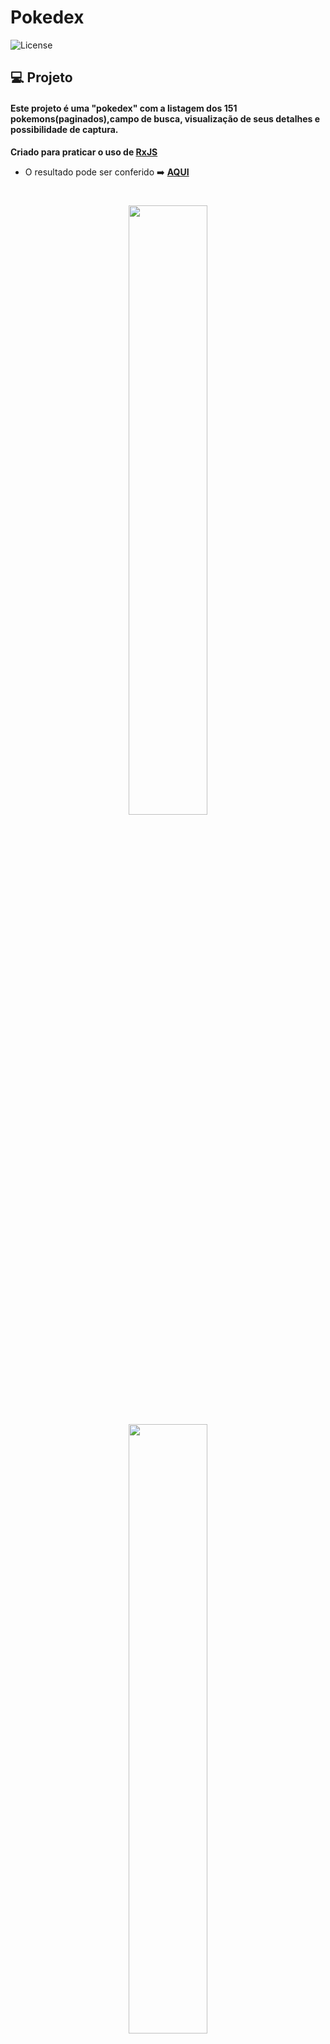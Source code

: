 # Pokedex
  <img  src="https://img.shields.io/static/v1?label=license&message=MIT&color=5965E0&labelColor=121214" alt="License">


## 💻 Projeto

#### Este projeto é uma "pokedex" com a listagem dos 151 pokemons(paginados),campo de busca, visualização de seus detalhes e possibilidade de captura.
 **Criado para praticar o uso de [RxJS](https://rxjs.dev/)**

- O resultado pode ser conferido :arrow_right: [**AQUI**](https://pokedex-rxjs.dev-araujo.repl.co/)
<h1 align="center">

  <img src='https://user-images.githubusercontent.com/97068163/154776838-cd4790ed-88be-4a8e-95b2-40d5df0ef63d.png' width="50%"/> <img src='https://user-images.githubusercontent.com/97068163/154776836-f2dc831c-e661-4464-aeaf-1945fd1695c3.png' width="50%"/>
  <img src="https://user-images.githubusercontent.com/97068163/154776839-f571d2a1-62f8-4b79-8323-853e55bfb434.png"  width="50%"/>

  
</h1>


## Feito com 🔨
- React JS
  - Hooks
  - Context-Api
- Material-Ui
- React-router
- SASS
- RxJS


### Instruções para rodar
Por ser um projeto realizado com **React**, há a necessidade do **NodeJS**. Com ele instalado basta seguir os seguintes passos.

No terminal, clone o projeto:
```
git clone 
```

Entre na pasta do projeto:
```
cd pokedex-react--rxjs/pokedex--rxjs
```

Instale as dependências:
```
npm install
```

Execute a aplicação:
```
npm run start 
```
----

#### Author 👷

<img src="https://user-images.githubusercontent.com/97068163/149033991-781bf8b6-4beb-445a-913c-f05a76a28bfc.png" width="5%" alt="caricatura do autor desse repositório"/>

[![linkedin](https://img.shields.io/badge/LinkedIn-0077B5?style=for-the-badge&logo=linkedin&logoColor=white)](https://www.linkedin.com/in/araujocode/)
